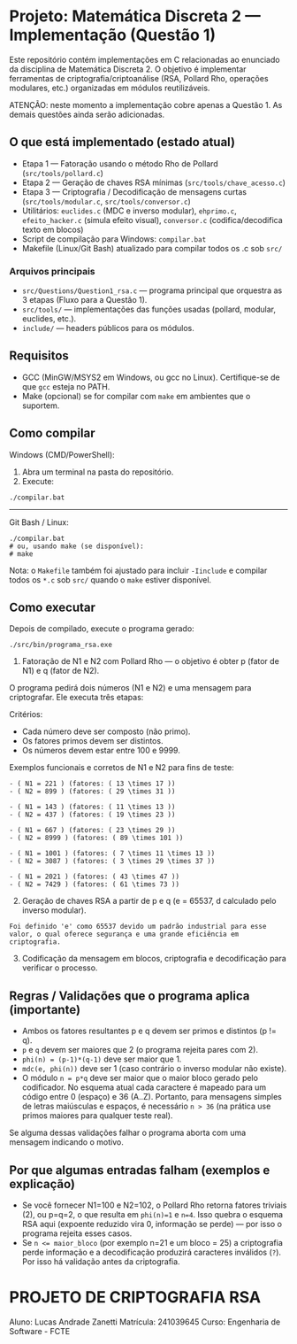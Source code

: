 # Projeto: Matemática Discreta 2 — Implementação (Questão 1)

Este repositório contém implementações em C relacionadas ao enunciado da disciplina de Matemática Discreta 2. O objetivo é implementar ferramentas de criptografia/criptoanálise (RSA, Pollard Rho, operações modulares, etc.) organizadas em módulos reutilizáveis.

ATENÇÃO: neste momento a implementação cobre apenas a Questão 1. As demais questões ainda serão adicionadas.

## O que está implementado (estado atual)

- Etapa 1 — Fatoração usando o método Rho de Pollard (`src/tools/pollard.c`)
- Etapa 2 — Geração de chaves RSA mínimas (`src/tools/chave_acesso.c`)
- Etapa 3 — Criptografia / Decodificação de mensagens curtas (`src/tools/modular.c`, `src/tools/conversor.c`)
- Utilitários: `euclides.c` (MDC e inverso modular), `ehprimo.c`, `efeito_hacker.c` (simula efeito visual), `conversor.c` (codifica/decodifica texto em blocos)
- Script de compilação para Windows: `compilar.bat`
- Makefile (Linux/Git Bash) atualizado para compilar todos os .c sob `src/`

### Arquivos principais

- `src/Questions/Question1_rsa.c` — programa principal que orquestra as 3 etapas (Fluxo para a Questão 1).
- `src/tools/` — implementações das funções usadas (pollard, modular, euclides, etc.).
- `include/` — headers públicos para os módulos.

## Requisitos

- GCC (MinGW/MSYS2 em Windows, ou gcc no Linux). Certifique-se de que `gcc` esteja no PATH.
- Make (opcional) se for compilar com `make` em ambientes que o suportem.

## Como compilar

Windows (CMD/PowerShell):

1. Abra um terminal na pasta do repositório.
2. Execute:

```
./compilar.bat
```

--------------------------------------------------------------------

Git Bash / Linux:

```
./compilar.bat
# ou, usando make (se disponível):
# make
```

Nota: o `Makefile` também foi ajustado para incluir `-Iinclude` e compilar todos os `*.c` sob `src/` quando o `make` estiver disponível.

## Como executar

Depois de compilado, execute o programa gerado:

```
./src/bin/programa_rsa.exe
```


1. Fatoração de N1 e N2 com Pollard Rho — o objetivo é obter p (fator de N1) e q (fator de N2).

O programa pedirá dois números (N1 e N2) e uma mensagem para criptografar. Ele executa três etapas:
    
Critérios:
- Cada número deve ser composto (não primo).
- Os fatores primos devem ser distintos.
- Os números devem estar entre 100 e 9999.

Exemplos funcionais e corretos de N1 e N2 para fins de teste:
```
- ( N1 = 221 ) (fatores: ( 13 \times 17 ))
- ( N2 = 899 ) (fatores: ( 29 \times 31 ))

- ( N1 = 143 ) (fatores: ( 11 \times 13 ))
- ( N2 = 437 ) (fatores: ( 19 \times 23 ))

- ( N1 = 667 ) (fatores: ( 23 \times 29 ))
- ( N2 = 8999 ) (fatores: ( 89 \times 101 ))

- ( N1 = 1001 ) (fatores: ( 7 \times 11 \times 13 ))
- ( N2 = 3087 ) (fatores: ( 3 \times 29 \times 37 ))

- ( N1 = 2021 ) (fatores: ( 43 \times 47 ))
- ( N2 = 7429 ) (fatores: ( 61 \times 73 ))
```

2. Geração de chaves RSA a partir de p e q (e = 65537, d calculado pelo inverso modular).

```
Foi definido 'e' como 65537 devido um padrão industrial para esse valor, o qual oferece segurança e uma grande eficiência em criptografia.
```

3. Codificação da mensagem em blocos, criptografia e decodificação para verificar o processo.

## Regras / Validações que o programa aplica (importante)

- Ambos os fatores resultantes p e q devem ser primos e distintos (p != q).
- `p` e `q` devem ser maiores que 2 (o programa rejeita pares com 2).
- `phi(n) = (p-1)*(q-1)` deve ser maior que 1.
- `mdc(e, phi(n))` deve ser 1 (caso contrário o inverso modular não existe).
- O módulo `n = p*q` deve ser maior que o maior bloco gerado pelo codificador. No esquema atual cada caractere é mapeado para um código entre 0 (espaço) e 36 (A..Z). Portanto, para mensagens simples de letras maiúsculas e espaços, é necessário `n > 36` (na prática use primos maiores para qualquer teste real).

Se alguma dessas validações falhar o programa aborta com uma mensagem indicando o motivo.

## Por que algumas entradas falham (exemplos e explicação)

- Se você fornecer N1=100 e N2=102, o Pollard Rho retorna fatores triviais (2), ou p=q=2, o que resulta em `phi(n)=1` e `n=4`. Isso quebra o esquema RSA aqui (expoente reduzido vira 0, informação se perde) — por isso o programa rejeita esses casos.
- Se `n <= maior_bloco` (por exemplo n=21 e um bloco = 25) a criptografia perde informação e a decodificação produzirá caracteres inválidos (`?`). Por isso há validação antes da criptografia.


# PROJETO DE CRIPTOGRAFIA RSA

Aluno: Lucas Andrade Zanetti
Matrícula: 241039645
Curso: Engenharia de Software - FCTE
